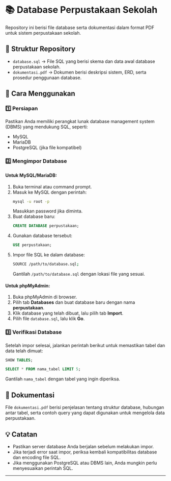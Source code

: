 # 📚 Database Perpustakaan Sekolah  

Repository ini berisi file database serta dokumentasi dalam format PDF untuk sistem perpustakaan sekolah.  

## 📂 Struktur Repository  

- `database.sql` → File SQL yang berisi skema dan data awal database perpustakaan sekolah.  
- `dokumentasi.pdf` → Dokumen berisi deskripsi sistem, ERD, serta prosedur penggunaan database.  

## 🔧 Cara Menggunakan  

### 1️⃣ Persiapan  
Pastikan Anda memiliki perangkat lunak database management system (DBMS) yang mendukung SQL, seperti:  
- MySQL  
- MariaDB  
- PostgreSQL (jika file kompatibel)  

### 2️⃣ Mengimpor Database  

#### **Untuk MySQL/MariaDB:**  
1. Buka terminal atau command prompt.  
2. Masuk ke MySQL dengan perintah:  
   ```sh
   mysql -u root -p
   ```
   Masukkan password jika diminta.  
3. Buat database baru:  
   ```sql
   CREATE DATABASE perpustakaan;
   ```
4. Gunakan database tersebut:  
   ```sql
   USE perpustakaan;
   ```
5. Impor file SQL ke dalam database:  
   ```sh
   SOURCE /path/to/database.sql;
   ```
   Gantilah `/path/to/database.sql` dengan lokasi file yang sesuai.  

#### **Untuk phpMyAdmin:**  
1. Buka phpMyAdmin di browser.  
2. Pilih tab **Databases** dan buat database baru dengan nama **perpustakaan**.  
3. Klik database yang telah dibuat, lalu pilih tab **Import**.  
4. Pilih file `database.sql`, lalu klik **Go**.  

### 3️⃣ Verifikasi Database  
Setelah impor selesai, jalankan perintah berikut untuk memastikan tabel dan data telah dimuat:  
```sql
SHOW TABLES;
```
```sql
SELECT * FROM nama_tabel LIMIT 5;
```
Gantilah `nama_tabel` dengan tabel yang ingin diperiksa.  

## 📄 Dokumentasi  
File `dokumentasi.pdf` berisi penjelasan tentang struktur database, hubungan antar tabel, serta contoh query yang dapat digunakan untuk mengelola data perpustakaan.  

## 💡 Catatan  
- Pastikan server database Anda berjalan sebelum melakukan impor.  
- Jika terjadi error saat impor, periksa kembali kompatibilitas database dan encoding file SQL.  
- Jika menggunakan PostgreSQL atau DBMS lain, Anda mungkin perlu menyesuaikan perintah SQL.  

---
